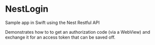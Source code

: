 # NestLogin
Sample app in Swift using the Nest Restful API

Demonstrates how to to get an authorization code (via a WebView) and exchange it for an access token that can be saved off.
